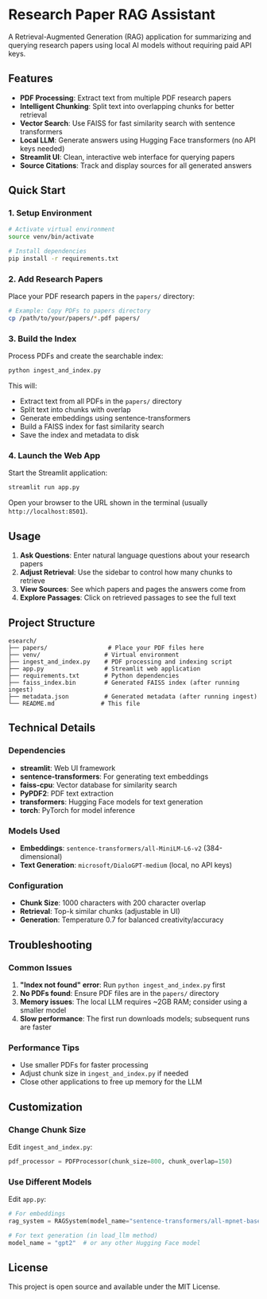 # Research Paper RAG Assistant

A Retrieval-Augmented Generation (RAG) application for summarizing and querying research papers using local AI models without requiring paid API keys.

## Features

- **PDF Processing**: Extract text from multiple PDF research papers
- **Intelligent Chunking**: Split text into overlapping chunks for better retrieval
- **Vector Search**: Use FAISS for fast similarity search with sentence transformers
- **Local LLM**: Generate answers using Hugging Face transformers (no API keys needed)
- **Streamlit UI**: Clean, interactive web interface for querying papers
- **Source Citations**: Track and display sources for all generated answers

## Quick Start

### 1. Setup Environment

```bash
# Activate virtual environment
source venv/bin/activate

# Install dependencies
pip install -r requirements.txt
```

### 2. Add Research Papers

Place your PDF research papers in the `papers/` directory:

```bash
# Example: Copy PDFs to papers directory
cp /path/to/your/papers/*.pdf papers/
```

### 3. Build the Index

Process PDFs and create the searchable index:

```bash
python ingest_and_index.py
```

This will:
- Extract text from all PDFs in the `papers/` directory
- Split text into chunks with overlap
- Generate embeddings using sentence-transformers
- Build a FAISS index for fast similarity search
- Save the index and metadata to disk

### 4. Launch the Web App

Start the Streamlit application:

```bash
streamlit run app.py
```

Open your browser to the URL shown in the terminal (usually `http://localhost:8501`).

## Usage

1. **Ask Questions**: Enter natural language questions about your research papers
2. **Adjust Retrieval**: Use the sidebar to control how many chunks to retrieve
3. **View Sources**: See which papers and pages the answers come from
4. **Explore Passages**: Click on retrieved passages to see the full text

## Project Structure

```
esearch/
├── papers/                 # Place your PDF files here
├── venv/                  # Virtual environment
├── ingest_and_index.py    # PDF processing and indexing script
├── app.py                 # Streamlit web application
├── requirements.txt       # Python dependencies
├── faiss_index.bin        # Generated FAISS index (after running ingest)
├── metadata.json          # Generated metadata (after running ingest)
└── README.md             # This file
```

## Technical Details

### Dependencies

- **streamlit**: Web UI framework
- **sentence-transformers**: For generating text embeddings
- **faiss-cpu**: Vector database for similarity search
- **PyPDF2**: PDF text extraction
- **transformers**: Hugging Face models for text generation
- **torch**: PyTorch for model inference

### Models Used

- **Embeddings**: `sentence-transformers/all-MiniLM-L6-v2` (384-dimensional)
- **Text Generation**: `microsoft/DialoGPT-medium` (local, no API keys)

### Configuration

- **Chunk Size**: 1000 characters with 200 character overlap
- **Retrieval**: Top-k similar chunks (adjustable in UI)
- **Generation**: Temperature 0.7 for balanced creativity/accuracy

## Troubleshooting

### Common Issues

1. **"Index not found" error**: Run `python ingest_and_index.py` first
2. **No PDFs found**: Ensure PDF files are in the `papers/` directory
3. **Memory issues**: The local LLM requires ~2GB RAM; consider using a smaller model
4. **Slow performance**: The first run downloads models; subsequent runs are faster

### Performance Tips

- Use smaller PDFs for faster processing
- Adjust chunk size in `ingest_and_index.py` if needed
- Close other applications to free up memory for the LLM

## Customization

### Change Chunk Size

Edit `ingest_and_index.py`:

```python
pdf_processor = PDFProcessor(chunk_size=800, chunk_overlap=150)
```

### Use Different Models

Edit `app.py`:

```python
# For embeddings
rag_system = RAGSystem(model_name="sentence-transformers/all-mpnet-base-v2")

# For text generation (in load_llm method)
model_name = "gpt2"  # or any other Hugging Face model
```

## License

This project is open source and available under the MIT License.
